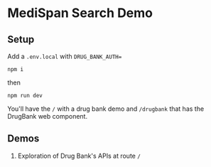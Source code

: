 # MediSpan Search Demo

## Setup

Add a `.env.local` with `DRUG_BANK_AUTH=`

`npm i`

then

`npm run dev`

You'll have the `/` with a drug bank demo and `/drugbank` that has the DrugBank web component.

## Demos

1. Exploration of Drug Bank's APIs at route `/`
